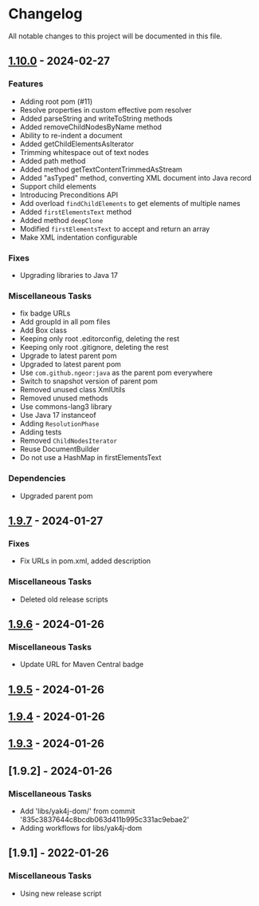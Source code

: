 # Changelog

All notable changes to this project will be documented in this file.

## [1.10.0](https://github.com/ngeor/kamino/compare/libs/yak4j-dom/v1.9.7...libs/yak4j-dom/v1.10.0) - 2024-02-27

### Features

* Adding root pom (#11)
* Resolve properties in custom effective pom resolver
* Added parseString and writeToString methods
* Added removeChildNodesByName method
* Ability to re-indent a document
* Added getChildElementsAsIterator
* Trimming whitespace out of text nodes
* Added path method
* Added method getTextContentTrimmedAsStream
* Added "asTyped" method, converting XML document into Java record
* Support child elements
* Introducing Preconditions API
* Add overload `findChildElements` to get elements of multiple names
* Added `firstElementsText` method
* Added method `deepClone`
* Modified `firstElementsText` to accept and return an array
* Make XML indentation configurable

### Fixes

* Upgrading libraries to Java 17

### Miscellaneous Tasks

* fix badge URLs
* Add groupId in all pom files
* Add Box class
* Keeping only root .editorconfig, deleting the rest
* Keeping only root .gitignore, deleting the rest
* Upgrade to latest parent pom
* Upgraded to latest parent pom
* Use `com.github.ngeor:java` as the parent pom everywhere
* Switch to snapshot version of parent pom
* Removed unused class XmlUtils
* Removed unused methods
* Use commons-lang3 library
* Use Java 17 instanceof
* Adding `ResolutionPhase`
* Adding tests
* Removed `ChildNodesIterator`
* Reuse DocumentBuilder
* Do not use a HashMap in firstElementsText

### Dependencies

* Upgraded parent pom

## [1.9.7](https://github.com/ngeor/kamino/compare/libs/yak4j-dom/v1.9.6...libs/yak4j-dom/v1.9.7) - 2024-01-27

### Fixes

* Fix URLs in pom.xml, added description

### Miscellaneous Tasks

* Deleted old release scripts

## [1.9.6](https://github.com/ngeor/kamino/compare/libs/yak4j-dom/v1.9.5...libs/yak4j-dom/v1.9.6) - 2024-01-26

### Miscellaneous Tasks

* Update URL for Maven Central badge

## [1.9.5](https://github.com/ngeor/kamino/compare/libs/yak4j-dom/v1.9.4...libs/yak4j-dom/v1.9.5) - 2024-01-26

## [1.9.4](https://github.com/ngeor/kamino/compare/libs/yak4j-dom/v1.9.3...libs/yak4j-dom/v1.9.4) - 2024-01-26

## [1.9.3](https://github.com/ngeor/kamino/compare/libs/yak4j-dom/v1.9.2...libs/yak4j-dom/v1.9.3) - 2024-01-26

## [1.9.2] - 2024-01-26

### Miscellaneous Tasks

* Add 'libs/yak4j-dom/' from commit '835c3837644c8bcdb063d411b995c331ac9ebae2'
* Adding workflows for libs/yak4j-dom

## [1.9.1] - 2022-01-26

### Miscellaneous Tasks

- Using new release script

<!-- generated by git-cliff -->
